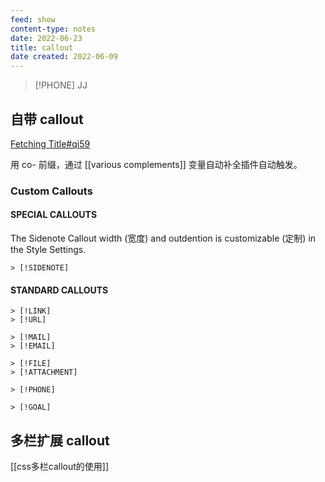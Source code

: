 ```yaml
---
feed: show
content-type: notes
date: 2022-06-23
title: callout
date created: 2022-06-09
---
```

> [!PHONE]
> JJ

## 自带 callout

[Fetching Title#qi59](https://help.obsidian.md/How+to/Use+callouts)

用 co- 前缀，通过 [[various complements]] 变量自动补全插件自动触发。

### Custom Callouts

#### [](https://chrisgrieser.github.io/shimmering-focus/css-classes/#special-callouts)SPECIAL CALLOUTS

The Sidenote Callout width (宽度) and outdention is customizable (定制) in the Style Settings.

```
> [!SIDENOTE]
```

#### STANDARD CALLOUTS

```
> [!LINK]
> [!URL]
```

```
> [!MAIL]
> [!EMAIL]
```

```
> [!FILE]
> [!ATTACHMENT]
```

```
> [!PHONE]
```

```
> [!GOAL]
```

## 多栏扩展 callout

[[css多栏callout的使用]]
